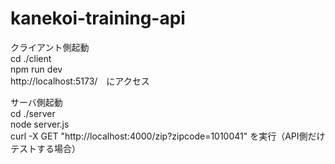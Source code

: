 # kanekoi-training-api  

クライアント側起動  
cd ./client  
npm run dev  
http://localhost:5173/　にアクセス  

サーバ側起動  
cd ./server  
node server.js  
curl -X GET "http://localhost:4000/zip?zipcode=1010041" を実行（API側だけテストする場合）  
